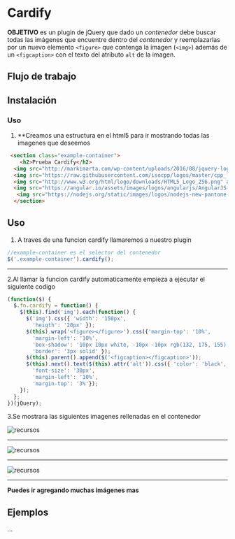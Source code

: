 # Cardify

**OBJETIVO** es un plugin de jQuery que dado un _contenedor_ debe buscar todas las imágenes que encuentre dentro del _contenedor_ y reemplazarlas por un nuevo elemento `<figure>` que contenga la imagen (`<img>`) además de un `<figcaption>` con el texto del atributo `alt` de la imagen.

## Flujo de trabajo



## Instalación

### Uso
1. **Creamos una estructura en el html5 para ir mostrando todas las imagenes que deseemos

```html
 <section class="example-container">
    <h2>Prueba Cardify</h2>
  <img src="http://markimarta.com/wp-content/uploads/2016/08/jquery-logo1.png" alt="jquery">
  <img src="https://raw.githubusercontent.com/isocpp/logos/master/cpp_logo.png" alt="c++">
  <img src="http://www.w3.org/html/logo/downloads/HTML5_Logo_256.png" alt="html5">
  <img src="https://angular.io/assets/images/logos/angularjs/AngularJS-Shield.svg" alt="Angular">
   <img src="https://nodejs.org/static/images/logos/nodejs-new-pantone-black.png" alt="node.js">
  </section>
```

## Uso
1. A traves de una funcion cardify llamaremos a nuestro plugin 
```js
//example-container es el selector del contenedor 
$('.example-container').cardify();
```
________________________________________________________________________________________________
2.Al llamar la funcion cardify automaticamente empieza a ejecutar el siguiente codigo
```js
(function($) {
  $.fn.cardify = function() {
    $(this).find('img').each(function() {
      $('img').css({ 'width': '150px',
        'heigth': '20px' });
      $(this).wrap('<figure></figure>').css({'margin-top': '10%',
        'margin-left': '10%',
        'box-shadow': '10px 10px white, -10px -10px rgb(132, 175, 155), 0px 0px 40px 10px yellow', 
        'border': '3px solid' });
      $(this).parent().append($('<figcaption></figcaption>'));
      $(this).next().text($(this).attr('alt')).css({ 'color': 'black',
        'font-size': '30px',
        'margin-left': '10%',
        'margin-top': '3%'});
    });
  };
})(jQuery);
```
3.Se mostrara las siguientes imagenes rellenadas en el contenedor

![recursos](assets/docs/img1.png)
________________________________________________________________________________________________

![recursos](assets/docs/img2.png)
________________________________________________________________________________________________

![recursos](assets/docs/img3.png)
________________________________________________________________________________________________

**Puedes ir agregando muchas imágenes mas**


## Ejemplos

...
